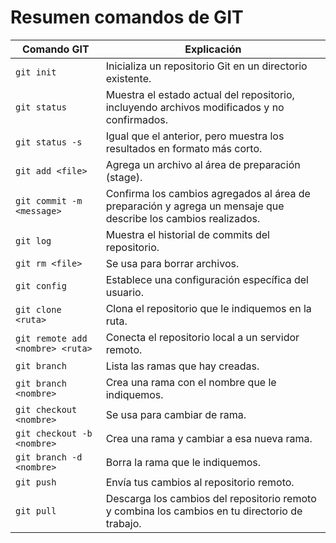 # Resumen comandos de  GIT

| Comando GIT                     | Explicación |
| -----------------------------   | ----------- |
| `git init`                      | Inicializa un repositorio Git en un directorio existente. |
| `git status`                    | Muestra el estado actual del repositorio, incluyendo archivos modificados y no confirmados. |
| `git status -s`                 | Igual que el anterior, pero muestra los resultados en formato más corto. |
| `git add <file>`                | Agrega un archivo al área de preparación (stage). |
| `git commit -m <message>`       | Confirma los cambios agregados al área de preparación y agrega un mensaje que describe los cambios realizados. |
| `git log`                       | Muestra el historial de commits del repositorio.
| `git rm <file>`                 | Se usa para borrar archivos.
| `git config`                    | Establece una configuración específica del usuario.
| `git clone <ruta>`              | Clona el repositorio que le indiquemos en la ruta.
| `git remote add <nombre> <ruta>`| Conecta el repositorio local a un servidor remoto.
| `git branch`                    | Lista las ramas que hay creadas.
| `git branch <nombre>`           | Crea una rama con el nombre que le indiquemos.
| `git checkout <nombre>`         | Se usa para cambiar de rama.
| `git checkout -b <nombre>`      | Crea una rama y cambiar a esa nueva rama.
| `git branch -d <nombre>`        | Borra la rama que le indiquemos.
| `git push`                      | Envía tus cambios al repositorio remoto.
| `git pull`                      |Descarga los cambios del repositorio remoto y combina los cambios en tu directorio de trabajo.
